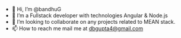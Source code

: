 - 👋 Hi, I’m @bandhuG
- 👀 I’m a Fullstack developer with technologies Angular & Node.js
- 💞️ I’m looking to collaborate on any projects related to MEAN stack.
- 📫 How to reach me mail me at dbgupta4@gmail.com

<!---
bandhuG/bandhuG is a ✨ special ✨ repository because its `README.md` (this file) appears on your GitHub profile.
You can click the Preview link to take a look at your changes.
--->
